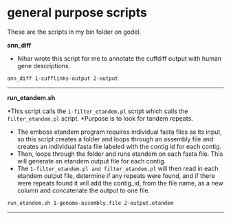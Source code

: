 general purpose scripts
=======================
These are the scripts in my bin folder on godel.

**ann_diff**

* Nihar wrote this script for me to annotate the cuffdiff output with human gene descriptions.

```
ann_diff 1-cufflinks-output 2-output
```

---

**run_etandem.sh**

*This script calls the ```1-filter_etandem.pl``` script which calls the ```filter_etandem.pl``` script.
*Purpose is to look for tandem repeats. 
  * The emboss etandem program requires individual fasta files as its input, so this script creates a folder and loops through an assembly file and creates an individual fasta file labeled with the contig id for each contig. 
  * Then, loops through the folder and runs etandem on each fasta file. This will generate an etandem output file for each contig.
  * The ```1-filter_etandem.pl and filter_etandem.pl``` will then read in each etandem output file, determine if any repeats were found, and if there were repeats found it will add the contig_id, from the file name, as a new column and concatenate the output to one file. 

```
run_etandem.sh 1-genome-assembly.file 2-output.etandem
```

----

